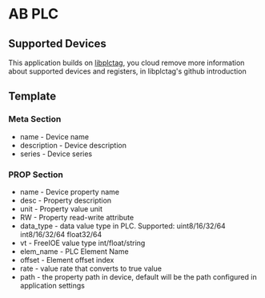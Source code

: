 # AB PLC

## Supported Devices

This application builds on [libplctag](https://github.com/kyle-github/libplctag), you cloud remove more information about supported devices and registers, in libplctag's github introduction

## Template

### Meta Section

* name - Device name
* description - Device description
* series - Device series


### PROP Section

* name - Device property name
* desc - Property description
* unit - Property value unit
* RW - Property read-write attribute
* data_type - data value type in PLC. Supported: uint8/16/32/64 int8/16/32/64 float32/64
* vt - FreeIOE value type int/float/string
* elem_name - PLC Element Name
* offset - Element offset index
* rate - value rate that converts to true value
* path - the property path in device, default will be the path configured in application settings

